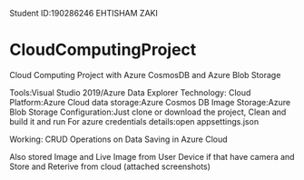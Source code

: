 Student ID:190286246
EHTISHAM ZAKI
# CloudComputingProject
Cloud Computing Project with Azure CosmosDB and Azure Blob Storage


Tools:Visual Studio 2019/Azure Data Explorer
Technology:
Cloud Platform:Azure Cloud
data storage:Azure Cosmos DB
Image Storage:Azure Blob Storage
Configuration:Just clone or download the project,
Clean and build it and run
For azure credentials details:open appsettings.json


Working:
CRUD Operations on Data Saving in Azure Cloud


Also stored Image and Live Image from User Device if that have camera and Store and Reterive from cloud (attached screenshots)






